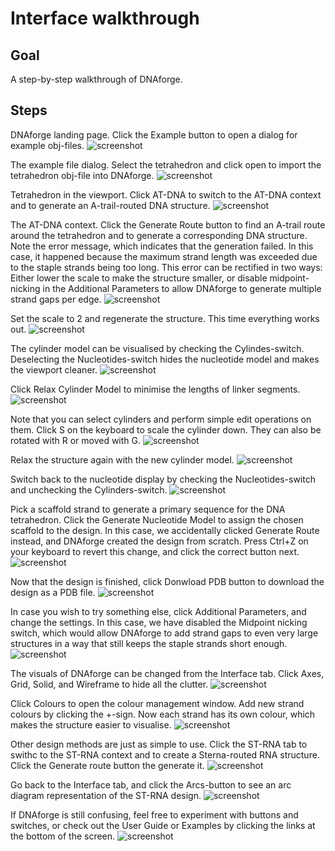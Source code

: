 # Interface walkthrough

## Goal
A step-by-step walkthrough of DNAforge.

## Steps
DNAforge landing page. Click the Example button to open a dialog for example obj-files.
![screenshot](ss1.png "ss1")

The example file dialog. Select the tetrahedron and click open to import the tetrahedron obj-file into DNAforge.
![screenshot](ss2.png "ss2")

Tetrahedron in the viewport. Click AT-DNA to switch to the AT-DNA context and to generate an A-trail-routed DNA structure.
![screenshot](ss3.png "ss3")

The AT-DNA context. Click the Generate Route button to find an A-trail route around the tetrahedron and to generate a corresponding DNA structure. Note the error message, which indicates that the generation failed. In this case, it happened because the maximum strand length was exceeded due to the staple strands being too long. This error can be rectified in two ways: Either lower the scale to make the structure smaller, or disable midpoint-nicking in the Additional Parameters to allow DNAforge to generate multiple strand gaps per edge.
![screenshot](ss4.png "ss4")

Set the scale to 2 and regenerate the structure. This time everything works out.
![screenshot](ss5.png "ss5")

The cylinder model can be visualised by checking the Cylindes-switch. Deselecting the Nucleotides-switch hides the nucleotide model and makes the viewport cleaner.
![screenshot](ss6.png "ss6")

Click Relax Cylinder Model to minimise the lengths of linker segments.
![screenshot](ss7.png "ss7")

Note that you can select cylinders and perform simple edit operations on them. Click S on the keyboard to scale the cylinder down. They can also be rotated with R or moved with G.
![screenshot](ss8.png "ss8")

Relax the structure again with the new cylinder model.
![screenshot](ss9.png "ss9")

Switch back to the nucleotide display by checking the Nucleotides-switch and unchecking the Cylinders-switch.
![screenshot](ss10.png "ss10")

Pick a scaffold strand to generate a primary sequence for the DNA tetrahedron. Click the Generate Nucleotide Model to assign the chosen scaffold to the design. In this case, we accidentally clicked Generate Route instead, and DNAforge created the design from scratch. Press Ctrl+Z on your keyboard to revert this change, and click the correct button next.
![screenshot](ss11.png "ss11")

Now that the design is finished, click Donwload PDB button to download the design as a PDB file.
![screenshot](ss12.png "ss12")

In case you wish to try something else, click Additional Parameters, and change the settings. In this case, we have disabled the Midpoint nicking switch, which would allow DNAforge to add strand gaps to even very large structures in a way that still keeps the staple strands short enough.
![screenshot](ss13.png "ss13")

The visuals of DNAforge can be changed from the Interface tab. Click Axes, Grid, Solid, and Wireframe to hide all the clutter.
![screenshot](ss14.png "ss14")

Click Colours to open the colour management window. Add new strand colours by clicking the +-sign. Now each strand has its own colour, which makes the structure easier to visualise.
![screenshot](ss15.png "ss15")

Other design methods are just as simple to use. Click the ST-RNA tab to swithc to the ST-RNA context and to create a Sterna-routed RNA structure. Click the Generate route button the generate it.
![screenshot](ss16.png "ss16")

Go back to the Interface tab, and click the Arcs-button to see an arc diagram representation of the ST-RNA design.
![screenshot](ss17.png "ss17")

If DNAforge is still confusing, feel free to experiment with buttons and switches, or check out the User Guide or Examples by clicking the links at the bottom of the screen.
![screenshot](ss18.png "ss18")




